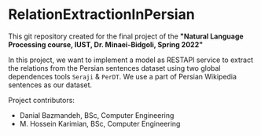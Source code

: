 # RelationExtractionInPersian
This git repository created for the final project of the **"Natural Language Processing course, IUST, Dr. Minaei-Bidgoli, Spring 2022"**

In this project, we want to implement a model as RESTAPI service to extract the relations from the Persian sentences dataset using two global dependences tools `Seraji` & `PerDT`. We use a part of Persian Wikipedia sentences as our dataset.

Project contributors: 

* Danial Bazmandeh, BSc, Computer Engineering
* M. Hossein Karimian, BSc, Computer Engineering
